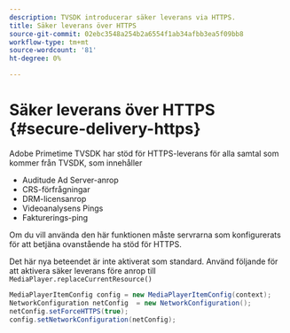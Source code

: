```yaml
---
description: TVSDK introducerar säker leverans via HTTPS.
title: Säker leverans över HTTPS
source-git-commit: 02ebc3548a254b2a6554f1ab34afbb3ea5f09bb8
workflow-type: tm+mt
source-wordcount: '81'
ht-degree: 0%

---
```


# Säker leverans över HTTPS {#secure-delivery-https}

Adobe Primetime TVSDK har stöd för HTTPS-leverans för alla samtal som kommer från TVSDK, som innehåller

* Auditude Ad Server-anrop
* CRS-förfrågningar
* DRM-licensanrop
* Videoanalysens Pings
* Fakturerings-ping

Om du vill använda den här funktionen måste servrarna som konfigurerats för att betjäna ovanstående ha stöd för HTTPS.

Det här nya beteendet är inte aktiverat som standard. Använd följande för att aktivera säker leverans före anrop till `MediaPlayer.replaceCurrentResource()`

```java
MediaPlayerItemConfig config = new MediaPlayerItemConfig(context);
NetworkConfiguration netConfig  = new NetworkConfiguration();
netConfig.setForceHTTPS(true);
config.setNetworkConfiguration(netConfig);
```
